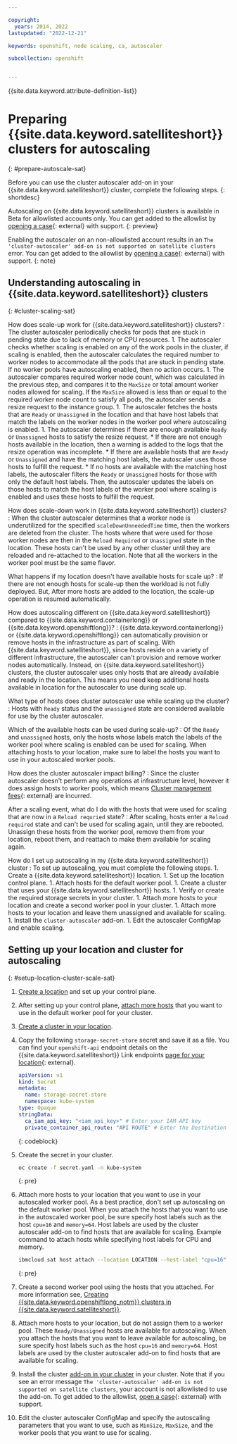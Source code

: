 ```yaml
---

copyright: 
  years: 2014, 2022
lastupdated: "2022-12-21"

keywords: openshift, node scaling, ca, autoscaler

subcollection: openshift


---
```


{{site.data.keyword.attribute-definition-list}}



# Preparing {{site.data.keyword.satelliteshort}} clusters for autoscaling
{: #prepare-autoscale-sat}

Before you can use the cluster autoscaler add-on in your {{site.data.keyword.satelliteshort}} cluster, complete the following steps.
{: shortdesc}

Autoscaling on {{site.data.keyword.satelliteshort}} clusters is available in Beta for allowlisted accounts only. You can get added to the allowlist by [opening a case](https://cloud.ibm.com/unifiedsupport/cases/form){: external} with support. 
{: preview}

Enabling the autoscaler on an non-allowlisted account results in an `The 'cluster-autoscaler' add-on is not supported on satellite clusters` error. You can get added to the allowlist by [opening a case](https://cloud.ibm.com/unifiedsupport/cases/form){: external} with support.
{: note}

## Understanding autoscaling in {{site.data.keyword.satelliteshort}} clusters
{: #cluster-scaling-sat}

How does scale-up work for {{site.data.keyword.satelliteshort}} clusters?
:   The cluster autoscaler periodically checks for pods that are stuck in pending state due to lack of memory or CPU resources. 
    1. The autoscaler checks whether scaling is enabled on any of the work pools in the cluster, if scaling is enabled, then the autoscaler calculates the required number to worker nodes to accommodate all the pods that are stuck in pending state. If no worker pools have autoscaling enabled, then no action occurs.
    1. The autoscaler compares required worker node count, which was calculated in the previous step, and compares it to the `MaxSize` or total amount worker nodes allowed for scaling. If the `MaxSize` allowed is less than or equal to the required worker node count to satisfy all pods, the autoscaler sends a resize request to the instance group.
    1. The autoscaler fetches the hosts that are `Ready` or `Unassigned` in the location and that have host labels that match the labels on the worker nodes in the worker pool where autoscaling is enabled. 
    1. The autoscaler determines if there are enough available `Ready` or `Unassigned` hosts to satisfy the resize request. 
        * If there are not enough hosts available in the location, then a warning is added to the logs that the resize operation was incomplete.
        * If there are available hosts that are `Ready` or `Unassigned` and have the matching host labels, the autoscaler uses those hosts to fulfill the request.
        * If no hosts are available with the matching host labels, the autoscaler filters the `Ready` or `Unassigned` hosts for those with only the default host labels. Then, the autoscaler updates the labels on those hosts to match the host labels of the worker pool where scaling is enabled and uses these hosts to fulfill the request.

How does scale-down work in {{site.data.keyword.satelliteshort}} clusters?
:   When the cluster autoscaler determines that a worker node is underutilized for the specified `scaleDownUnneededTime` time, then the workers are deleted from the cluster. The hosts where that were used for those worker nodes are then in the `Reload Required` or `Unassigned` state in the location. These hosts can't be used by any other cluster until they are reloaded and re-attached to the location. Note that all the workers in the worker pool must be the same flavor.

What happens if my location doesn't have available hosts for scale up?
:   If there are not enough hosts for scale-up then the workload is not fully deployed. But, After more hosts are added to the location, the scale-up operation is resumed automatically.

How does autoscaling different on {{site.data.keyword.satelliteshort}} compared to {{site.data.keyword.containerlong}} or {{site.data.keyword.openshiftlong}}?
:   {{site.data.keyword.containerlong}} or {{site.data.keyword.openshiftlong}} can automatically provision or remove hosts in the infrastructure as part of scaling. With {{site.data.keyword.satelliteshort}}, since hosts reside on a variety of different infrastructure, the autoscaler can't provision and remove worker nodes automatically. Instead, on {{site.data.keyword.satelliteshort}} clusters, the cluster autoscaler uses only hosts that are already available and ready in the location. This means you need keep additional hosts available in location for the autoscaler to use during scale up.

What type of hosts does cluster autoscaler use while scaling up the cluster?
:   Hosts with `Ready` status and the `unassigned` state are considered available for use by the cluster autoscaler.

Which of the available hosts can be used during scale-up?
:   Of the `Ready` and `unassigned` hosts, only the hosts whose labels match the labels of the worker pool where scaling is enabled can be used for scaling. When attaching hosts to your location, make sure to label the hosts you want to use in your autoscaled worker pools.

How does the cluster autoscaler impact billing?
:   Since the cluster autoscaler doesn't perform any operations at infrastructure level, however it does assign hosts to worker pools, which means [Cluster management fees](/docs/satellite?topic=satellite-faqs#pricing){: external} are incurred.

After a scaling event, what do I do with the hosts that were used for scaling that are now in a `Reload requried` state?
:   After scaling, hosts enter a `Reload required` state and can't be used for scaling again, until they are rebooted. Unassign these hosts from the worker pool, remove them from your location, reboot them, and reattach to make them available for scaling again.

How do I set up autoscaling in my {{site.data.keyword.satelliteshort}} cluster
:   To set up autoscaling, you must complete the following steps.
    1. Create a {{site.data.keyword.satelliteshort}} location.
    1. Set up the location control plane.
    1. Attach hosts for the default worker pool.
    1. Create a cluster that uses your {{site.data.keyword.satelliteshort}} hosts.
    1. Verify or create the required storage secrets in your cluster.
    1. Attach more hosts to your location and create a second worker pool in your cluster.
    1. Attach more hosts to your location and leave them unassigned and available for scaling.
    1. Install the `cluster-autoscaler` add-on.
    1. Edit the autoscaler ConfigMap and enable scaling.


## Setting up your location and cluster for autoscaling
{: #setup-location-cluster-scale-sat}

1. [Create a location](/docs/satellite?topic=satellite-locations) and set up your control plane.

1. After setting up your control plane, [attach more hosts](/docs/satellite?topic=satellite-attach-hosts) that you want to use in the default worker pool for your cluster.

1. [Create a cluster in your location](/docs/openshift?topic=openshift-satellite-clusters).

1. Copy the following `storage-secret-store` secret and save it as a file. You can find your `openshift-api` endpoint details on the {{site.data.keyword.satelliteshort}} Link endpoints [page for your location](https://cloud.ibm.com/satellite/locations){: external}.
    ```yaml
    apiVersion: v1
    kind: Secret
    metadata:
      name: storage-secret-store
      namespace: kube-system
    type: Opaque
    stringData:
      ca_iam_api_key: "<iam_api_key>" # Enter your IAM API key
      private_container_api_route: "API ROUTE" # Enter the Destination IP of the openshift-api Link endpoint for your Satellite loction. For example: https://i43fb00XXX-XXXX6bf59a8XXX-ce00.us-east.satellite.appdomain.cloud
    ```
    {: codeblock}
    
1. Create the secret in your cluster. 

    ```sh
    oc create -f secret.yaml -n kube-system
    ```
    {: pre}

1. Attach more hosts to your location that you want to use in your autoscaled worker pool. As a best practice, don't set up autoscaling on the default worker pool. When you attach the hosts that you want to use in the autoscaled worker pool, be sure specify host labels such as the host `cpu=16` and `memory=64`. Host labels are used by the cluster autoscaler add-on to find hosts that are available for scaling.
    Example command to attach hosts while specifying host labels for CPU and memory.
    ```sh
    ibmcloud sat host attach --location LOCATION --host-label "cpu=16" --host-label "memory=64" [--operating-system SYSTEM]
    ```
    {: pre}
    
1. Create a second worker pool using the hosts that you attached. For more information see, [Creating {{site.data.keyword.openshiftlong_notm}} clusters in {{site.data.keyword.satelliteshort}}](/docs/openshift?topic=openshift-satellite-clusters#satcluster-access).

1. Attach more hosts to your location, but do not assign them to a worker pool. These `Ready/Unassigned` hosts are available for autoscaling. When you attach the hosts that you want to leave available for autoscaling, be sure specify host labels such as the host `cpu=16` and `memory=64`. Host labels are used by the cluster autoscaler add-on to find hosts that are available for scaling.
1. Install the cluster [add-on in your cluster](/docs/containers?topic=containers-cluster-scaling-install-addon) in your cluster. Note that if you see an error message `The 'cluster-autoscaler' add-on is not supported on satellite clusters`, your account is not allowlisted to use the add-on. To get added to the allowlist, [open a case](https://cloud.ibm.com/unifiedsupport/cases/form){: external} with support.
1. Edit the cluster autoscaler ConfigMap and specify the autoscaling parameters that you want to use, such as `MinSize`, `MaxSize`, and the worker pools that you want to use for scaling.



 
